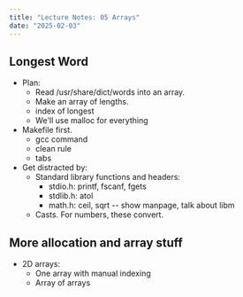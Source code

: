 ```yaml
---
title: "Lecture Notes: 05 Arrays"
date: "2025-02-03"
---
```


## Longest Word

 - Plan:
   - Read /usr/share/dict/words into an array.
   - Make an array of lengths.
   - index of longest
   - We'll use malloc for everything
 - Makefile first.
   - gcc command
   - clean rule
   - tabs
 - Get distracted by:
   - Standard library functions and headers:
     - stdio.h: printf, fscanf, fgets
     - stdlib.h: atol
     - math.h: ceil, sqrt -- show manpage, talk about libm
   - Casts. For numbers, these convert.

## More allocation and array stuff

 - 2D arrays:
   - One array with manual indexing
   - Array of arrays
